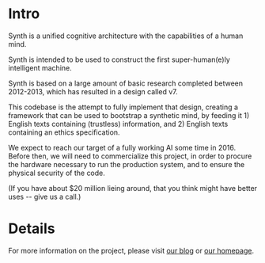 Intro
=====

Synth is a unified cognitive architecture with the capabilities of a human mind.

Synth is intended to be used to construct the first super-human(e)ly intelligent machine.

Synth is based on a large amount of basic research completed between 2012-2013, which has resulted in a design called v7.

This codebase is the attempt to fully implement that design, creating a framework that can be used to bootstrap a synthetic mind, by feeding it 1) English texts containing (trustless) information, and 2) English texts containing an ethics specification.

We expect to reach our target of a fully working AI some time in 2016. Before then, we will need to commercialize this project, in order to procure the hardware necessary to run the production system, and to ensure the physical security of the code.

(If you have about $20 million lieing around, that you think might have better uses -- give us a call.)

Details
=======

For more information on the project, please visit [our blog](http://synthetic-sky.tumblr.com) or [our homepage](http://ainow.weebly.com).
